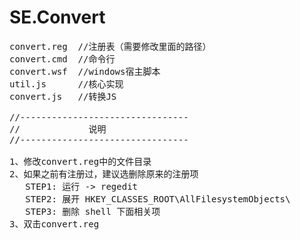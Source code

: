 # SE.Convert

<pre>
convert.reg  //注册表（需要修改里面的路径）
convert.cmd  //命令行
convert.wsf  //windows宿主脚本
util.js      //核心实现
convert.js   //转换JS

//--------------------------------
//             说明
//--------------------------------

1、修改convert.reg中的文件目录
2、如果之前有注册过，建议选删除原来的注册项
   STEP1: 运行 -> regedit
   STEP2: 展开 HKEY_CLASSES_ROOT\AllFilesystemObjects\
   STEP3: 删除 shell 下面相关项
3、双击convert.reg
</pre>

